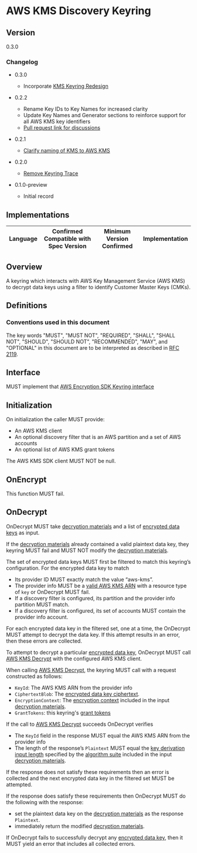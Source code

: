 [//]: # "Copyright Amazon.com Inc. or its affiliates. All Rights Reserved."
[//]: # "SPDX-License-Identifier: CC-BY-SA-4.0"

# AWS KMS Discovery Keyring

## Version

0.3.0

### Changelog

- 0.3.0

  - Incorporate [KMS Keyring Redesign](https://github.com/awslabs/aws-encryption-sdk-specification/tree/master/proposals/2020-07-01_aws-kms-keyring-redesign)

- 0.2.2

  - Rename Key IDs to Key Names for increased clarity
  - Update Key Names and Generator sections to reinforce support for all AWS KMS key identifiers
  - [Pull request link for discussions](https://github.com/awslabs/aws-encryption-sdk-specification/pull/123)

- 0.2.1

  - [Clarify naming of KMS to AWS KMS](https://github.com/awslabs/aws-encryption-sdk-specification/issues/67)

- 0.2.0

  - [Remove Keyring Trace](../changes/2020-05-13_remove-keyring-trace/change.md)

- 0.1.0-preview

  - Initial record

## Implementations

| Language | Confirmed Compatible with Spec Version | Minimum Version Confirmed | Implementation |
| -------- | -------------------------------------- | ------------------------- | -------------- |

## Overview

A keyring which interacts with AWS Key Management Service (AWS KMS)
to decrypt data keys using a filter to identify Customer Master Keys (CMKs).

## Definitions

### Conventions used in this document

The key words "MUST", "MUST NOT", "REQUIRED", "SHALL", "SHALL NOT", "SHOULD", "SHOULD NOT", "RECOMMENDED", "MAY", and "OPTIONAL"
in this document are to be interpreted as described in [RFC 2119](https://tools.ietf.org/html/rfc2119).

## Interface

MUST implement that [AWS Encryption SDK Keyring interface](../keyring-interface.md#interface)

## Initialization

On initialization the caller MUST provide:

- An AWS KMS client
- An optional discovery filter that is an AWS partition and a set of AWS accounts
- An optional list of AWS KMS grant tokens

The AWS KMS SDK client MUST NOT be null.

## OnEncrypt

This function MUST fail.

## OnDecrypt

OnDecrypt MUST take [decryption materials](../structures.md#decryption-materials) and
a list of [encrypted data keys](../structures.md#encrypted-data-key) as input.

If the [decryption materials](../structures.md#decryption-materials) already contained a valid plaintext data key,
they keyring MUST fail and MUST NOT modify the [decryption materials](../structures.md#decryption-materials).

The set of encrypted data keys MUST first be filtered to match this keyring’s configuration.
For the encrypted data key to match

- Its provider ID MUST exactly match the value “aws-kms”.
- The provider info MUST be a [valid AWS KMS ARN](aws-kms-key-arn.md#a-valid-aws-kms-arn) with a resource type of `key` or OnDecrypt MUST fail.
- If a discovery filter is configured, its partition and the provider info partition MUST match.
- If a discovery filter is configured, its set of accounts MUST contain the provider info account.

For each encrypted data key in the filtered set, one at a time, the OnDecrypt MUST attempt to decrypt the data key. If this attempt results in an error, then these errors are collected.

To attempt to decrypt a particular [encrypted data key](../structures.md#encrypted-data-key),
OnDecrypt MUST call [AWS KMS Decrypt](https://docs.aws.amazon.com/kms/latest/APIReference/API_Decrypt.html) with the configured AWS KMS client.

When calling [AWS KMS Decrypt](https://docs.aws.amazon.com/kms/latest/APIReference/API_Decrypt.html), the keyring MUST call with a request constructed as follows:

- `KeyId`: The AWS KMS ARN from the provider info
- `CiphertextBlob`: The [encrypted data key ciphertext](../structures.md#ciphertext).
- `EncryptionContext`: The [encryption context](../structures.md#encryption-context) included in the input [decryption materials](../structures.md#decryption-materials).
- `GrantTokens`: this keyring's [grant tokens](https://docs.aws.amazon.com/kms/latest/developerguide/concepts.html#grant_token)

If the call to [AWS KMS Decrypt](https://docs.aws.amazon.com/kms/latest/APIReference/API_Decrypt.html) succeeds OnDecrypt verifies

- The `KeyId` field in the response MUST equal the AWS KMS ARN from the provider info
- The length of the response’s `Plaintext` MUST equal the [key derivation input length](../algorithm-suites.md#key-derivation-input-length)
  specified by the [algorithm suite](../algorithm-suites.md) included in the input [decryption materials](../structures.md#decryption-materials).

If the response does not satisfy these requirements
then an error is collected and the next encrypted data key in the filtered set MUST be attempted.

If the response does satisfy these requirements then OnDecrypt MUST do the following with the response:

- set the plaintext data key on the [decryption materials](../structures.md#decryption-materials) as the response `Plaintext`.
- immediately return the modified [decryption materials](../structures.md#decryption-materials).

If OnDecrypt fails to successfully decrypt any [encrypted data key](../structures.md#encrypted-data-key),
then it MUST yield an error that includes all collected errors.
